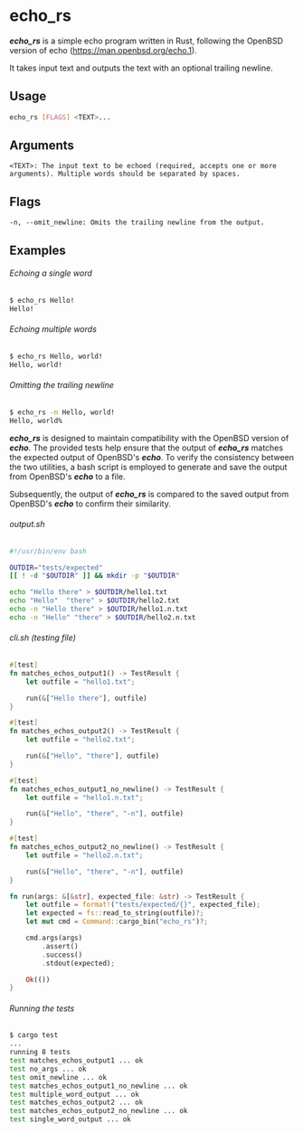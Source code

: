 # echo_rs

***echo_rs*** is a simple echo program written in Rust, following the OpenBSD version of echo (https://man.openbsd.org/echo.1).

It takes input text and outputs the text with an optional trailing newline.

## Usage

```bash
echo_rs [FLAGS] <TEXT>...
```

## Arguments
    <TEXT>: The input text to be echoed (required, accepts one or more arguments). Multiple words should be separated by spaces.

## Flags
    -n, --omit_newline: Omits the trailing newline from the output.

## Examples

###### Echoing a single word
```bash
$ echo_rs Hello!
Hello!
```
###### Echoing multiple words
```bash
$ echo_rs Hello, world!
Hello, world!
```
###### Omitting the trailing newline
```bash
$ echo_rs -n Hello, world!
Hello, world%
```

***echo_rs*** is designed to maintain compatibility with the OpenBSD version of ***echo***. 
The provided tests help ensure that the output of ***echo_rs*** matches the expected output of OpenBSD's ***echo***.
To verify the consistency between the two utilities, a bash script is employed to generate and save the output from OpenBSD's ***echo*** to a file.

Subsequently, the output of ***echo_rs*** is compared to the saved output from OpenBSD's ***echo*** to confirm their similarity.

###### output.sh
```bash
#!/usr/bin/env bash

OUTDIR="tests/expected"
[[ ! -d "$OUTDIR" ]] && mkdir -p "$OUTDIR"

echo "Hello there" > $OUTDIR/hello1.txt
echo "Hello"  "there" > $OUTDIR/hello2.txt
echo -n "Hello there" > $OUTDIR/hello1.n.txt
echo -n "Hello" "there" > $OUTDIR/hello2.n.txt
```

###### cli.sh (testing file)
```rust
#[test]
fn matches_echos_output1() -> TestResult {
    let outfile = "hello1.txt";

    run(&["Hello there"], outfile)
}

#[test]
fn matches_echos_output2() -> TestResult {
    let outfile = "hello2.txt";

    run(&["Hello", "there"], outfile)
}

#[test]
fn matches_echos_output1_no_newline() -> TestResult {
    let outfile = "hello1.n.txt";

    run(&["Hello", "there", "-n"], outfile)
}

#[test]
fn matches_echos_output2_no_newline() -> TestResult {
    let outfile = "hello2.n.txt";

    run(&["Hello", "there", "-n"], outfile)
}

fn run(args: &[&str], expected_file: &str) -> TestResult {
    let outfile = format!("tests/expected/{}", expected_file);
    let expected = fs::read_to_string(outfile)?;
    let mut cmd = Command::cargo_bin("echo_rs")?;

    cmd.args(args)
        .assert()
        .success()
        .stdout(expected);

    Ok(())
}
```
###### Running the tests
```bash
$ cargo test
...
running 8 tests
test matches_echos_output1 ... ok
test no_args ... ok     
test omit_newline ... ok
test matches_echos_output1_no_newline ... ok
test multiple_word_output ... ok
test matches_echos_output2 ... ok
test matches_echos_output2_no_newline ... ok
test single_word_output ... ok

```
